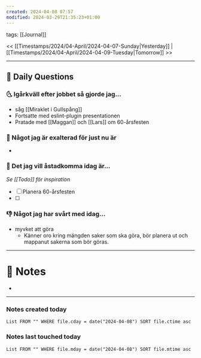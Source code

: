 ```yaml
---
created: 2024-04-08 07:57
modified: 2024-03-29T21:35:23+01:00
---
```

tags: [[Journal]] 

<< [[Timestamps/2024/04-April/2024-04-07-Sunday|Yesterday]] | [[Timestamps/2024/04-April/2024-04-09-Tuesday|Tomorrow]] >>

---
## 📅 Daily Questions
### 🌜 Igårkväll efter jobbet så gjorde jag...
- såg [[Miraklet i Gullspång]]
- Fortsatte med eslint-plugin presentationen
- Pratade med [[Maggan]] och [[Lars]] om 60-årsfesten

### 🙌 Något jag är exalterad för just nu är
- 

### 🚀 Det jag vill åstadkomma idag är...
_Se [[Todo]] för inspiration_
- [ ] Planera 60-årsfesten
- [ ] 

### 👎 Något jag har svårt med idag...
- myvket att göra
	- Känner oro kring mängden saker som ska göra, bör planera ut och mappanut sakerna som bör göras.

---
# 📝 Notes
- 
---
### Notes created today
```dataview
List FROM "" WHERE file.cday = date("2024-04-08") SORT file.ctime asc
```
### Notes last touched today
```dataview
List FROM "" WHERE file.mday = date("2024-04-08") SORT file.mtime asc
```